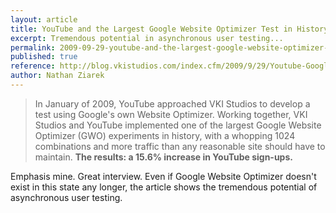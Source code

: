 ```yaml
---
layout: article
title: YouTube and the Largest Google Website Optimizer Test in History
excerpt: Tremendous potential in asynchronous user testing...
permalink: 2009-09-29-youtube-and-the-largest-google-website-optimizer-test-in-history
published: true
reference: http://blog.vkistudios.com/index.cfm/2009/9/29/Youtube-Google-Website-Optimizer-Interview
author: Nathan Ziarek
---
```


> In January of 2009, YouTube approached VKI Studios to develop a test using Google's own Website Optimizer. Working together, VKI Studios and YouTube implemented one of the largest Google Website Optimizer (GWO) experiments in history, with a whopping 1024 combinations and more traffic than any reasonable site should have to maintain. **The results: a 15.6% increase in YouTube sign-ups.**

Emphasis mine. Great interview. Even if Google Website Optimizer doesn't exist in this state any longer, the article shows the tremendous potential of asynchronous user testing.